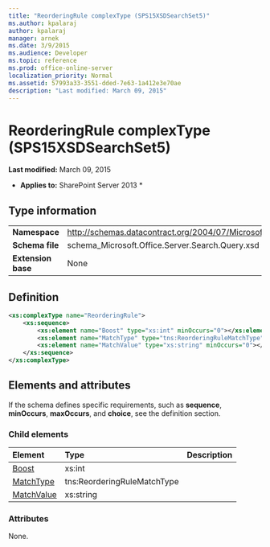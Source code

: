 ```yaml
---
title: "ReorderingRule complexType (SPS15XSDSearchSet5)"
ms.author: kpalaraj
author: kpalaraj
manager: arnek
ms.date: 3/9/2015
ms.audience: Developer
ms.topic: reference
ms.prod: office-online-server
localization_priority: Normal
ms.assetid: 57993a33-3551-dded-7e63-1a412e3e70ae
description: "Last modified: March 09, 2015"
---
```


# ReorderingRule complexType (SPS15XSDSearchSet5)

 **Last modified:** March 09, 2015 
  
 * **Applies to:** SharePoint Server 2013 * 
  
## Type information

|||
|:-----|:-----|
|**Namespace** <br/> |http://schemas.datacontract.org/2004/07/Microsoft.Office.Server.Search.Query  <br/> |
|**Schema file** <br/> |schema_Microsoft.Office.Server.Search.Query.xsd  <br/> |
|**Extension base** <br/> |None  <br/> |
   
## Definition

```XML
<xs:complexType name="ReorderingRule">
    <xs:sequence>
        <xs:element name="Boost" type="xs:int" minOccurs="0"></xs:element>
        <xs:element name="MatchType" type="tns:ReorderingRuleMatchType" minOccurs="0"></xs:element>
        <xs:element name="MatchValue" type="xs:string" minOccurs="0"></xs:element>
    </xs:sequence>
</xs:complexType>

```

## Elements and attributes

If the schema defines specific requirements, such as **sequence**, **minOccurs**, **maxOccurs**, and **choice**, see the definition section. 
  
### Child elements

|**Element**|**Type**|**Description**|
|:-----|:-----|:-----|
|[Boost](boost-element-reorderingrule-complextypesps15xsdsearchset5.md) <br/> |xs:int  <br/> ||
|[MatchType](matchtype-element-reorderingrule-complextypesps15xsdsearchset5.md) <br/> |tns:ReorderingRuleMatchType  <br/> ||
|[MatchValue](matchvalue-element-reorderingrule-complextypesps15xsdsearchset5.md) <br/> |xs:string  <br/> ||
   
### Attributes

None.
  

